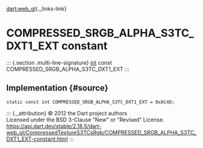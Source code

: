 [dart:web\_gl](../../dart-web_gl/dart-web_gl-library){._links-link}

COMPRESSED\_SRGB\_ALPHA\_S3TC\_DXT1\_EXT constant
=================================================

::: {.section .multi-line-signature}
[int](../../dart-core/int-class) const
COMPRESSED\_SRGB\_ALPHA\_S3TC\_DXT1\_EXT
:::

Implementation {#source}
--------------

``` {.language-dart data-language="dart"}
static const int COMPRESSED_SRGB_ALPHA_S3TC_DXT1_EXT = 0x8C4D;
```

::: {._attribution}
© 2012 the Dart project authors\
Licensed under the BSD 3-Clause \"New\" or \"Revised\" License.\
<https://api.dart.dev/stable/2.18.5/dart-web_gl/CompressedTextureS3TCsRgb/COMPRESSED_SRGB_ALPHA_S3TC_DXT1_EXT-constant.html>
:::
